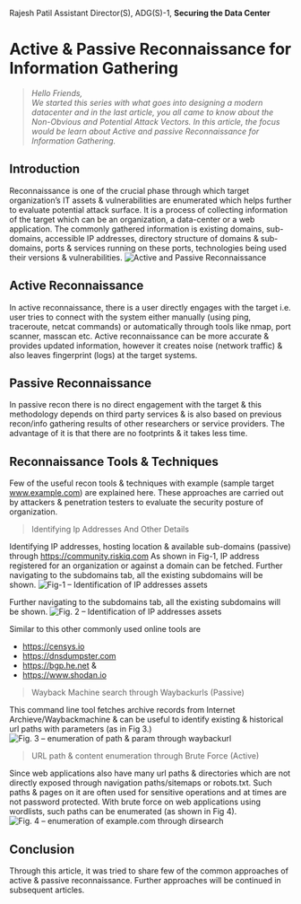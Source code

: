 Rajesh Patil
Assistant Director(S), ADG(S)-1, **Securing the Data Center**

Active & Passive Reconnaissance for Information Gathering
================

> *Hello Friends,*   
> *We  started  this  series  with  what goes into designing a modern datacenter and in the last article, you all came  to  know  about  the  Non-Obvious and Potential* 
> *Attack Vectors. In this article, the focus would be learn about Active and passive Reconnaissance for Information Gathering.*


Introduction
------------
Reconnaissance is one of the crucial phase through which target organization’s IT assets & vulnerabilities are enumerated which helps further to evaluate potential attack surface. 
It is a process of collecting information of the target which can be an organization, a data-center or a web application. 
The commonly gathered information is existing domains, sub-domains, accessible IP addresses, directory structure of domains & sub-domains, ports & services running on these ports, technologies being used their versions & vulnerabilities.
![Active and Passive Reconnaissance](https://i.ibb.co/SmDD3Mw/image.png "Active and Passive Reconnaissance")

Active Reconnaissance
---------------------
In active reconnaissance, there is a user directly engages with the target i.e. user tries to connect with the system either manually (using ping, traceroute, netcat commands) or automatically through tools like nmap, port scanner, masscan etc. Active reconnaissance can be more accurate & provides updated information, however it creates noise (network traffic) & also leaves fingerprint (logs) at the target systems.

Passive Reconnaissance
---------------------
In passive recon there is no direct engagement with the target & this methodology depends on third party services & is also based on previous recon/info gathering results of other researchers or service providers. The advantage of it is that there are no footprints & it takes less time.

Reconnaissance Tools & Techniques
--------------------------------
Few of the useful recon tools & techniques with example (sample target www.example.com) are explained here. These approaches are carried out by attackers & penetration testers to evaluate the security posture of organization.

> Identifying Ip Addresses And Other Details

Identifying IP addresses, hosting location & available sub-domains (passive) through https://community.riskiq.com
As shown in Fig-1, IP address registered for an organization or against a domain can be fetched.
Further navigating to the subdomains tab, all the existing subdomains will be shown.
![Fig-1 – Identification of IP addresses assets](https://i.ibb.co/bXdmKyP/data-center-fig1.jpg "Fig-1 : Identification of IP addresses assets")

Further navigating to the subdomains tab, all the existing subdomains will be shown.
![Fig. 2 – Identification of IP addresses assets](https://i.ibb.co/tBmTtJz/data-center-fig2-jpg.png "Fig-2 : Identification of IP addresses assets")

Similar to this other commonly used online tools are 
- https://censys.io 
- https://dnsdumpster.com 
- https://bgp.he.net & 
- https://www.shodan.io

>Wayback Machine search through Waybackurls (Passive)

This command line tool fetches archive records from Internet Archieve/Waybackmachine & can be useful to identify existing & historical url paths with parameters (as in Fig 3.)
![Fig. 3 – enumeration of path & param through waybackurl](https://i.ibb.co/TqBGLg7/data-center-fig3.png "Fig-3 : enumeration of path & param through waybackurl")

>URL path & content enumeration through Brute Force (Active)

Since web applications also have many url paths & directories which are not directly exposed through navigation paths/sitemaps or robots.txt. Such paths & pages on it are often used for sensitive operations and at times are not password protected. With brute force on web applications using wordlists, such paths can be enumerated (as shown in Fig 4).
![Fig. 4 – enumeration of example.com through dirsearch](https://i.ibb.co/t3z4tFb/data-center-fig4-jpg.png "Fig-4 : enumeration of example.com through dirsearch")


Conclusion
----------
Through this article, it was tried to share few of the common approaches of active & passive reconnaissance. Further approaches will be continued in subsequent articles.










